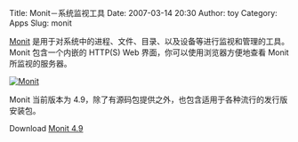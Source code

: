 Title: Monit－系统监视工具
Date: 2007-03-14 20:30
Author: toy
Category: Apps
Slug: monit

[Monit](http://www.tildeslash.com/monit/)
是用于对系统中的进程、文件、目录、以及设备等进行监视和管理的工具。Monit
包含一个内嵌的 HTTP(S) Web 界面，你可以使用浏览器方便地查看 Monit
所监视的服务器。

[![Monit](http://i.linuxtoy.org/i/2007/03/monit_s.png)](http://i.linuxtoy.org/i/2007/03/monit.png)

Monit 当前版本为
4.9，除了有源码包提供之外，也包含适用于各种流行的发行版安装包。

Download [Monit 4.9](http://www.tildeslash.com/monit/download/)
